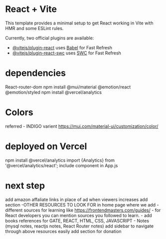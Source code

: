 # React + Vite

This template provides a minimal setup to get React working in Vite with HMR and some ESLint rules.

Currently, two official plugins are available:

- [@vitejs/plugin-react](https://github.com/vitejs/vite-plugin-react/blob/main/packages/plugin-react/README.md) uses [Babel](https://babeljs.io/) for Fast Refresh
- [@vitejs/plugin-react-swc](https://github.com/vitejs/vite-plugin-react-swc) uses [SWC](https://swc.rs/) for Fast Refresh


# dependencies
React-router-dom
npm install @mui/material @emotion/react @emotion/styled
npm install @vercel/analytics

# Colors
referred - INDIGO varient 
https://mui.com/material-ui/customization/color/

# deployed on Vercel
npm install @vercel/analytics
import {Analytics} from '@vercel/analytics/react';
include component   <Analytics/> in App.js


# next step
add amazon affaliate links in place of ad when viewers increases
add section -OTHER RESOURCES TO LOOK FOR in home page where we add 
    - different sources for learning like https://frontendmasters.com/guides/
    - for React developers you can mention sources you followed to learn.
    - add books references for GATE, REACT, HTML, CSS, JAVASCRIPT
    - Notes (mysql notes, reactjs notes, React Router notes)
add sidebar to navigate through above resources easily
add section for donation
